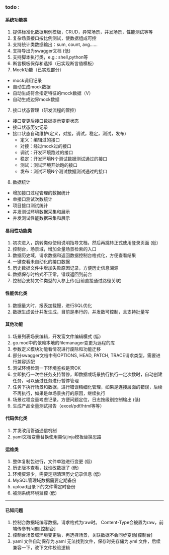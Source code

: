 ### todo :
#### 系统功能类
1. 提供标准化数据用例模板，CRUD，异常场景，并发场景，性能测试等等
2. 复杂场景接口按比例测试，使数据组成可控
3. 支持统计类数据输出：sum, count, avg……
4. 支持导出为swagger文档  (低)
5. 支持脚本执行类，e.g.: shell,python等
6. 断言模板保存和选择（已实现断言值模板）
7. Mock功能（已实现部分）
  - mock调用记录
  - 自动生成mock数据
  - 自动生成符合指定特征的mock数据（V）
  - 自动生成边界mock数据
7. 接口状态管理（研发流程的管控）
  - 接口变更后接口数据提示变更状态
  - 接口状态历史记录
  - 接口状态自动维护(定义，对接，调试，稳定，测试，发布)
    - 定义：编辑过的接口
    - 对接：经过mock过的接口
    - 调试：开发环境跑过的接口
    - 稳定：开发环境N个测试数据测试通过的接口
    - 测试：测试环境开始跑的接口
    - 发布：测试环境N个测试数据测试通过的接口
8. 数据统计
  - 增加接口过程管理的数据统计
  - 单接口测试次数统计
  - 项目接口测试统计
  - 并发测试环境数据采集和展示
  - 并发测试性能数据采集和展示

#### 易用性功能类
1. 初次进入，跳转类似使用说明指导文档，然后再跳转正式使用登录页面   (低)
2. 控制台，场景域，增加全量场景检索的入口
3. 数据历史域，请求数据和返回数据控制台格式化，方便查看结果
4. 一键查看未自动化的接口数据
5. 历史数据文件中增加失败原因记录，方便历史信息溯源
6. 数据保存时格式不正常，错误返回到前台
7. 控制台支持文件类型的入参上传(目前直接通过路径关联)

#### 性能优化类
1. 数据量大时，报表加载慢，进行SQL优化
2. 数据生成设计并发生成，目前是串行的，并发数可控制，且支持批量写

#### 其他功能
1. 场景列表场景编辑，开发富文件编辑模式  (低)
2. go.mod中的依赖本地的filemanager变更为远程的库
3. 参数定义模块功能看情况进行废除和功能迁移
4. 部分swagger文档中有OPTIONS, HEAD, PATCH, TRACE请求类型，需要进行兼容适配
5. 测试环境检测一下环境鉴权是否OK
6. 立即执行一次性任务支持暂停，即数据或场景执行执行一定次数时，自动创建任务，可以通过任务进行暂停管理
7. 任务下执行场景和数据，进行错误精细化管理，如果是连接层面的错误，后续不再执行，如果是单场景执行的原因，继续执行
8. 场景过程变量考虑记录，方便问题定位，日志按级别控制输出 (低)
9. 生成产品全量测试报告（excel/pdf/html等等）

#### 代码优化类
1. 并发改用管道通信机制
2. yaml文档变量替换使用类似jinja模板替换思路

#### 运维类
1. 整体复制包进行，文件单独进行变更  (低)
2. 历史版本查看，找谁改数据了 (低)
3. 环境资源少，需要定期清理历史记录信息  (低)
4. MySQL管理域数据需要定期备份
5. upload目录下的文件需定时备份
6. 被测系统环境监控 (低)

-----------

#### 已知问题
1. 控制台数据域编写数据，请求格式为raw时。 Content-Type会被置为raw，前端传参有问题[控制台]
2. 控制台场景域环境变更后，再选择场景，关联数据不会同步变动[控制台]
3. yaml 文件自动保存为.yaml 无法找到文件，保存时先存储为.yml 文件，后续兼容一下，改下文件校验逻辑
